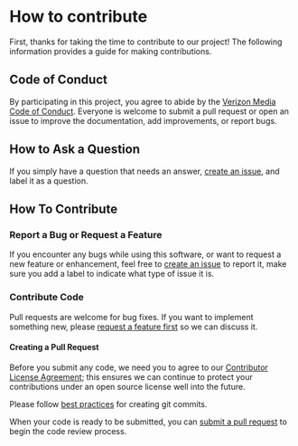 # How to contribute
First, thanks for taking the time to contribute to our project! The following information provides a guide for making contributions.

## Code of Conduct

By participating in this project, you agree to abide by the [Verizon Media Code of Conduct](Code-of-Conduct.md). Everyone is welcome to submit a pull request or open an issue to improve the documentation, add improvements, or report bugs.

## How to Ask a Question

If you simply have a question that needs an answer, [create an issue](https://help.github.com/articles/creating-an-issue/), and label it as a question.

## How To Contribute

### Report a Bug or Request a Feature

If you encounter any bugs while using this software, or want to request a new feature or enhancement, feel free to [create an issue](https://help.github.com/articles/creating-an-issue/) to report it, make sure you add a label to indicate what type of issue it is.

### Contribute Code
Pull requests are welcome for bug fixes. If you want to implement something new, please [request a feature first](#report-a-bug-or-request-a-feature) so we can discuss it.

#### Creating a Pull Request
Before you submit any code, we need you to agree to our [Contributor License Agreement](https://yahoocla.herokuapp.com/); this ensures we can continue to protect your contributions under an open source license well into the future.

Please follow [best practices](https://github.com/trein/dev-best-practices/wiki/Git-Commit-Best-Practices) for creating git commits.

When your code is ready to be submitted, you can [submit a pull request](https://help.github.com/articles/creating-a-pull-request/) to begin the code review process.